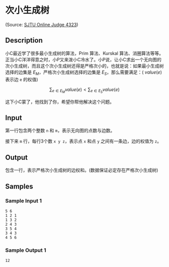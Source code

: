 # 次小生成树

(Source: [SJTU Online Judge 4323](https://acm.sjtu.edu.cn/OnlineJudge/problem/4323))

## Description
小C最近学了很多最小生成树的算法，Prim 算法、Kurskal 算法、消圈算法等等。正当小C洋洋得意之时，小P又来泼小C冷水了。小P说，让小C求出一个无向图的次小生成树，而且这个次小生成树还得是严格次小的，也就是说：如果最小生成树选择的边集是 $E_M$，严格次小生成树选择的边集是 $E_S$，那么需要满足：( $value(e)$ 表示边 `e` 的权值)

$$
\sum_{e\in E_M} value(e) < \sum_{e\in E_S} value(e)
$$

这下小C蒙了，他找到了你，希望你帮他解决这个问题。

## Input
第一行包含两个整数 `n` 和 `m`，表示无向图的点数与边数。

接下来 `m` 行，每行3个数 `x y z`，表示点 `x` 和点 `y` 之间有一条边，边的权值为 `z`。

## Output
包含一行，表示严格次小生成树的边权和。(数据保证必定存在严格次小生成树)

## Samples
### Sample Input 1
```
5 6
1 2 1
1 3 2
2 4 3
3 5 4
3 4 3
4 5 6
```

### Sample Output 1
```
12
```